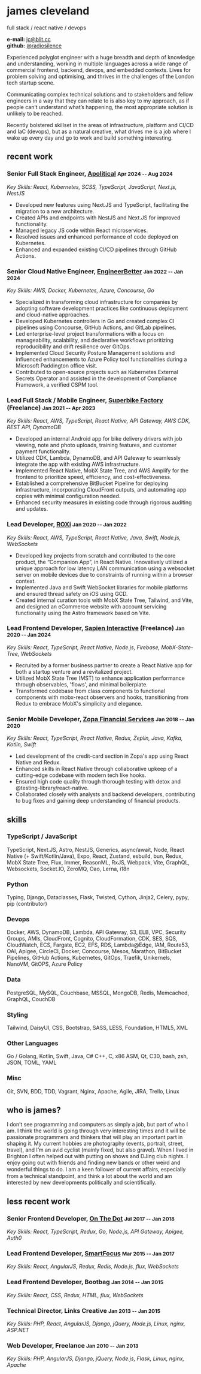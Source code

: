 # james cleveland

full stack / react native / devops

**e-mail:** [jc@blit.cc](mailto:jc@blit.cc)  
**github:** [@radiosilence](https://github.com/radiosilence)

Experienced polyglot engineer with a huge breadth and depth of knowledge and understanding, working in multiple languages across a wide range of commercial frontend, backend, devops, and embedded contexts. Lives for problem solving and optimising, and thrives in the challenges of the London tech startup scene.

Communicating complex technical solutions and to stakeholders and fellow engineers in a way that they can relate to is also key to my approach, as if people can’t understand what’s happening, the most appropriate solution is unlikely to be reached.

Recently bolstered skillset in the areas of infrastructure, platform and CI/CD and IaC (devops), but as a natural creative, what drives me is a job where I wake up every day and go to work and build something interesting.

## recent work

### Senior Full Stack Engineer, [Apolitical](https://apolitical.co) <small>Apr 2024 -- Aug 2024</small>

_Key Skills: React, Kubernetes, SCSS, TypeScript, JavaScript, Next.js, NestJS_

- Developed new features using Next.JS and TypeScript, facilitating the migration to a new architecture.
- Created APIs and endpoints with NestJS and Next.JS for improved functionality.
- Managed legacy JS code within React microservices.
- Resolved issues and enhanced performance of code deployed on Kubernetes.
- Enhanced and expanded existing CI/CD pipelines through GitHub Actions.

### Senior Cloud Native Engineer, [EngineerBetter](https://container-solutions.com) <small>Jan 2022 -- Jan 2024</small>

_Key Skills: AWS, Docker, Kubernetes, Azure, Concourse, Go_

- Specialized in transforming cloud infrastructure for companies by adopting software development practices like continuous deployment and cloud-native approaches.
- Developed Kubernetes controllers in Go and created complex CI pipelines using Concourse, GitHub Actions, and GitLab pipelines.
- Led enterprise-level project transformations with a focus on manageability, scalability, and declarative workflows prioritizing reproducibility and drift resilience over GitOps.
- Implemented Cloud Security Posture Management solutions and influenced enhancements to Azure Policy tool functionalities during a Microsoft Paddington office visit.
- Contributed to open-source projects such as Kubernetes External Secrets Operator and assisted in the development of Compliance Framework, a verified CSPM tool.

### Lead Full Stack / Mobile Engineer, [Superbike Factory](https://superbikefactory.co.uk/) (Freelance) <small>Jan 2021 -- Apr 2023</small>

_Key Skills: React, AWS, TypeScript, React Native, API Gateway, AWS CDK, REST API, DynamoDB_

- Developed an internal Android app for bike delivery drivers with job viewing, note and photo uploads, training features, and customer payment functionality.
- Utilized CDK, Lambda, DynamoDB, and API Gateway to seamlessly integrate the app with existing AWS infrastructure.
- Implemented React Native, MobX State Tree, and AWS Amplify for the frontend to prioritize speed, efficiency, and cost-effectiveness.
- Established a comprehensive BitBucket Pipeline for deploying infrastructure, incorporating CloudFront outputs, and automating app copies with minimal configuration needed.
- Enhanced security measures in existing code through rigorous auditing and updates.

### Lead Developer, [ROXi](https://roxi.tv) <small>Jan 2020 -- Jan 2022</small>

_Key Skills: React, AWS, TypeScript, React Native, Java, Swift, Node.js, WebSockets_

- Developed key projects from scratch and contributed to the core product, the “Companion App”, in React Native. Innovatively utilized a unique approach for low latency LAN communication using a websocket server on mobile devices due to constraints of running within a browser context.
- Implemented Java and Swift WebSocket libraries for mobile platforms and ensured thread safety on iOS using GCD.
- Created internal curation tools with MobX State Tree, Tailwind, and Vite, and designed an eCommerce website with account servicing functionality using the Astro framework based on Vite.

### Lead Frontend Developer, [Sapien Interactive](https://bootbag.co) (Freelance) <small>Jan 2020 -- Jan 2024</small>

_Key Skills: React, TypeScript, React Native, Node.js, Firebase, MobX-State-Tree, WebSockets_

- Recruited by a former business partner to create a React Native app for both a startup venture and a revitalized project.
- Utilized MobX State Tree (MST) to enhance application performance through observables, 'flows', and minimal boilerplate.
- Transformed codebase from class components to functional components with mobx-react observers and hooks, transitioning from Redux to embrace MobX's simplicity and elegance.

### Senior Mobile Developer, [Zopa Financial Services](https://zopa.com) <small>Jan 2018 -- Jan 2020</small>

_Key Skills: React, TypeScript, React Native, Redux, Zeplin, Java, Kafka, Kotlin, Swift_

- Led development of the credit-card section in Zopa's app using React Native and Redux.
- Enhanced skills in React Native through collaborative upkeep of a cutting-edge codebase with modern tech like hooks.
- Ensured high code quality through thorough testing with detox and @testing-library/react-native.
- Collaborated closely with analysts and backend developers, contributing to bug fixes and gaining deep understanding of financial products.

## skills

### TypeScript / JavaScript

TypeScript, Next.JS, Astro, NestJS, Generics, async/await, Node, React Native (+ Swift/Kotlin/Java), Expo, React, Zustand, esbuild, bun, Redux, MobX State Tree, Flux, Immer, ReasonML, RxJS, Webpack, Vite, GraphQL, Websockets, Socket.IO, ZeroMQ, Oao, Lerna, i18n

### Python

Typing, Django, Dataclasses, Flask, Twisted, Cython, Jinja2, Celery, pypy, pip (contributor)

### Devops

Docker, AWS, DynamoDB, Lambda, API Gateway, S3, ELB, VPC, Security Groups, AMIs, CloudFront, Cognito, CloudFormation, CDK, SES, SQS, CloudWatch, ECS, Fargate, EC2, EFS, RDS, Lambda@Edge, IAM, Route53, OAI, Apigee, CircleCI, Docker, Concourse, Mesos, Marathon, BitBucket Pipelines, GitHub Actions, Kubernetes, GitOps, Traefik, Unikernels, NanoVM, GitOPS, Azure Policy

### Data

PostgreSQL, MySQL, Couchbase, MSSQL, MongoDB, Redis, Memcached, GraphQL, CouchDB

### Styling

Tailwind, DaisyUI, CSS, Bootstrap, SASS, LESS, Foundation, HTML5, XML

### Other Languages

Go / Golang, Kotlin, Swift, Java, C# C++, C, x86 ASM, Qt, C30, bash, zsh, JSON, TOML, YAML

### Misc

Git, SVN, BDD, TDD, Vagrant, Nginx, Apache, Agile, JIRA, Trello, Linux

## who is james?

I don’t see programming and computers as simply a job, but part of who I am. I think the world is going through very interesting times and it will be passionate programmers and thinkers that will play an important part in shaping it. My current hobbies are photography (events, portrait, street, travel), and I’m an avid cyclist (mainly fixed, but also gravel). When I lived in Brighton I often helped out with putting on shows and DJing club nights. I enjoy going out with friends and finding new bands or other weird and wonderful things to do. I am a keen follower of current aﬀairs, especially from a technical standpoint, and think a lot about the world and am interested by new developments politically and scientifically.

## less recent work

### Senior Frontend Developer, [On The Dot](https://www.citysprint.co.uk) <small>Jul 2017 -- Jan 2018</small>

_Key Skills: React, TypeScript, Redux, Go, Node.js, API Gateway, Apigee, Auth0_

### Lead Frontend Developer, [SmartFocus](https://www.actito.com) <small>Mar 2015 -- Jan 2017</small>

_Key Skills: React, AngularJS, Redux, Redis, Node.js, flux, WebSockets_

### Lead Frontend Developer, Bootbag <small>Jan 2014 -- Jan 2015</small>

_Key Skills: React, CSS, Redux, HTML, flux, WebSockets_

### Technical Director, Links Creative <small>Jan 2013 -- Jan 2015</small>

_Key Skills: PHP, React, AngularJS, Django, jQuery, Node.js, Linux, nginx, ASP.NET_

### Web Developer, Freelance <small>Jan 2010 -- Jan 2013</small>

_Key Skills: PHP, AngularJS, Django, jQuery, Node.js, Flask, Linux, nginx, Apache_
